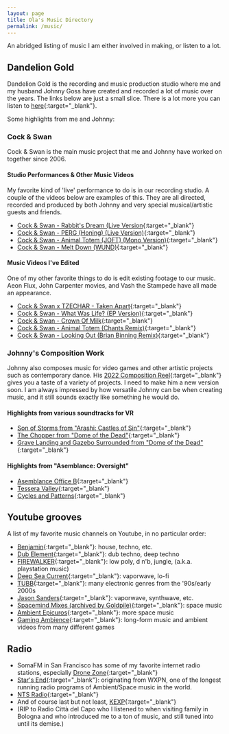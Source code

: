 ```yaml
---
layout: page
title: Ola's Music Directory
permalink: /music/
---
```


An abridged listing of music I am either involved in making, or listen to a lot.

## Dandelion Gold

Dandelion Gold is the recording and music production studio where me and my husband Johnny Goss have created and recorded a lot of music over the years.  The links below are just a small slice.  There is a lot more you can listen to [here](https://www.dandeliongold.com/work){:target="_blank"}.

Some highlights from me and Johnny:

### Cock & Swan

Cock & Swan is the main music project that me and Johnny have worked on together since 2006.

#### Studio Performances & Other Music Videos

My favorite kind of 'live' performance to do is in our recording studio.  A couple of the videos below are examples of this.  They are all directed, recorded and produced by both Johnny and very special musical/artistic guests and friends.

* [Cock & Swan - Rabbit's Dream (Live Version](https://www.youtube.com/watch?v=G_33Wg-8Kt0){:target="_blank"}
* [Cock & Swan - PERG (Honing) (Live Version)](https://www.youtube.com/watch?v=v0R178RFlxE){:target="_blank"}
* [Cock & Swan - Animal Totem (JOFT) (Mono Version)](https://www.youtube.com/watch?v=pXsV4NdwJ2U){:target="_blank"}
* [Cock & Swan - Melt Down (WUND)](https://www.youtube.com/watch?v=zvtilgCrdug){:target="_blank"}

#### Music Videos I've Edited

One of my other favorite things to do is edit existing footage to our music.  Aeon Flux, John Carpenter movies, and Vash the Stampede have all made an appearance.

* [Cock & Swan x TZECHAR - Taken Apart](https://www.youtube.com/watch?v=IsJXyzoiReM){:target="_blank"}
* [Cock & Swan - What Was Life? (EP Version)](https://www.youtube.com/watch?v=P2gJtfhH_aI){:target="_blank"}
* [Cock & Swan - Crown Of Milk](https://www.youtube.com/watch?v=bHSuTvUmKsE){:target="_blank"}
* [Cock & Swan - Animal Totem (Chants Remix)](https://www.youtube.com/watch?v=5_ToiVcV35k){:target="_blank"}
* [Cock & Swan - Looking Out (Brian Binning Remix)](https://www.youtube.com/watch?v=lvxs80ePzwk){:target="_blank"}

### Johnny's Composition Work

Johnny also composes music for video games and other artistic projects such as contemporary dance.  His [2022 Composition Reel](https://youtu.be/_x7fZeSbu1E){:target="_blank"} gives you a taste of a variety of projects.  I need to make him a new version soon.  I am always impressed by how versatile Johnny can be when creating music, and it still sounds exactly like something he would do.

#### Highlights from various soundtracks for VR

* [Son of Storms from "Arashi: Castles of Sin"](https://www.youtube.com/watch?v=c9ex9ubAsfA){:target="_blank"}
* [The Chopper from "Dome of the Dead"](https://www.youtube.com/watch?v=Ak5rd-0D05Q){:target="_blank"}
* [Grave Landing and Gazebo Surrounded from "Dome of the Dead"](https://www.youtube.com/watch?v=uJDgXRbKOO0){:target="_blank"}

#### Highlights from "Asemblance: Oversight"

* [Asemblance Office B](https://www.youtube.com/watch?v=7RJEw85vb04){:target="_blank"}
* [Tessera Valley](https://www.youtube.com/watch?v=pni5G6rAgVE){:target="_blank"}
* [Cycles and Patterns](https://www.youtube.com/watch?v=fbmALkR1tL8){:target="_blank"}


## Youtube grooves

A list of my favorite music channels on Youtube, in no particular order:

* [Benjamin](https://www.youtube.com/@bealabmusic){:target="_blank"}: house, techno, etc.
* [Dub Element](https://www.youtube.com/@DubElementMusic){:target="_blank"}: dub techno, deep techno
* [FIREWALKER](https://www.youtube.com/@firewalker3289){:target="_blank"}: low poly, d n'b, jungle, (a.k.a. playstation music)
* [Deep Sea Current](https://www.youtube.com/@deepseacurrent){:target="_blank"}: vaporwave, lo-fi
* [TUBB](https://www.youtube.com/@TUBBB){:target="_blank"}: many electronic genres from the '90s/early 2000s
* [Jason Sanders](https://www.youtube.com/@JasonSanders){:target="_blank"}: vaporwave, synthwave, etc.
* [Spacemind Mixes (archived by Goldpile)](https://www.youtube.com/playlist?list=PLGJ4AkLwvhjT7CXrV35yVFtqa9hNaI1Ge){:target="_blank"}: space music
* [Ambient Epicuros](https://www.youtube.com/@AmbientEpicuros){:target="_blank"}: more space music
* [Gaming Ambience](https://www.youtube.com/@GamingAmbience){:target="_blank"}: long-form music and ambient videos from many different games

## Radio

* SomaFM in San Francisco has some of my favorite internet radio stations, especially [Drone Zone](https://somafm.com/dronezone/){:target="_blank"}
* [Star's End](https://www.starsend.org/){:target="_blank"}: originating from WXPN, one of the longest running radio programs of Ambient/Space music in the world.
* [NTS Radio](https://www.nts.live/){:target="_blank"}
* And of course last but not least, [KEXP](https://www.kexp.org/){:target="_blank"}
* (RIP to Radio Città del Capo who I listened to when visiting family in Bologna and who introduced me to a ton of music, and still tuned into until its demise.)





